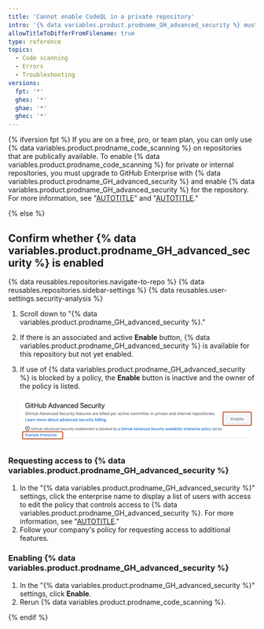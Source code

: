 ```yaml
---
title: 'Cannot enable CodeQL in a private repository'
intro: '{% data variables.product.prodname_GH_advanced_security %} must be enabled in order to use {% data variables.product.prodname_code_scanning %} on private repositories.'
allowTitleToDifferFromFilename: true
type: reference
topics:
  - Code scanning
  - Errors
  - Troubleshooting
versions:
  fpt: '*'
  ghes: '*'
  ghae: '*'
  ghec: '*'
---
```


{% ifversion fpt %}
If you are on a free, pro, or team plan, you can only use {% data variables.product.prodname_code_scanning %} on repositories that are publically available. To enable {% data variables.product.prodname_code_scanning %} for private or internal repositories, you must upgrade to GitHub Enterprise with {% data variables.product.prodname_GH_advanced_security %} and enable {% data variables.product.prodname_GH_advanced_security %} for the repository. For more information, see "[AUTOTITLE](/get-started/learning-about-github/githubs-products#github-enterprise)" and "[AUTOTITLE](/get-started/learning-about-github/about-github-advanced-security)."

{% else %}

## Confirm whether {% data variables.product.prodname_GH_advanced_security %} is enabled

{% data reusables.repositories.navigate-to-repo %}
{% data reusables.repositories.sidebar-settings %}
{% data reusables.user-settings.security-analysis %}
1. Scroll down to "{% data variables.product.prodname_GH_advanced_security %}."
1. If there is an associated and active **Enable** button, {% data variables.product.prodname_GH_advanced_security %} is available for this repository but not yet enabled.
1. If use of {% data variables.product.prodname_GH_advanced_security %} is blocked by a policy, the **Enable** button is inactive and the owner of the policy is listed.

   !["Screenshot of the {% data variables.product.prodname_GH_advanced_security %}" setting. The enterprise policy owner and the inactive "Enable" button are highlighted in dark orange.](/assets/images/help/repository/ghas-enterprise-policy-block.png)

### Requesting access to {% data variables.product.prodname_GH_advanced_security %}

1. In the "{% data variables.product.prodname_GH_advanced_security %}" settings, click the enterprise name to display a list of users with access to edit the policy that controls access to {% data variables.product.prodname_GH_advanced_security %}. For more information, see "[AUTOTITLE](/admin/policies/enforcing-policies-for-your-enterprise/enforcing-policies-for-code-security-and-analysis-for-your-enterprise#enforcing-a-policy-for-the-use-of-github-advanced-security-in-your-enterprises-organizations)."
1. Follow your company's policy for requesting access to additional features.

### Enabling {% data variables.product.prodname_GH_advanced_security %}

1. In the "{% data variables.product.prodname_GH_advanced_security %}" settings, click **Enable**.
1. Rerun {% data variables.product.prodname_code_scanning %}.

{% endif %}
